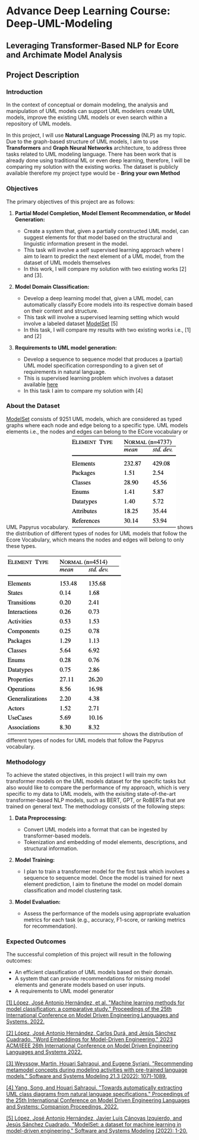 # Advance Deep Learning Course: Deep-UML-Modeling

## Leveraging Transformer-Based NLP for Ecore and Archimate Model Analysis

## Project Description

### Introduction

In the context of conceptual or domain modeling, the analysis and manipulation of UML models can support UML modelers create UML models, improve the existing UML models or even search within a repository of UML models.

In this project, I will use **Natural Language Processing** (NLP) as my topic. Due to the graph-based structure of UML models, I aim to use **Transformers** and **Graph Neural Networks** architecture, to address three tasks related to UML modeling language.
There has been work that is already done using traditional ML or even deep learning, therefore, I will be comparing my solution with the existing works.
The dataset is publicly available therefore my project type would be - **Bring your own Method**

### Objectives

The primary objectives of this project are as follows:
     
1. **Partial Model Completion, Model Element Recommendation, or Model Generation:**

   - Create a system that, given a partially constructed UML model, can suggest elements for that model based on the structural and linguistic information present in the model.
   - This task will involve a self supervised learning approach where I aim to learn to predict the next element of a UML model, from the dataset of UML models themselves
   - In this work, I will compare my solution with two existing works [2] and [3].

2. **Model Domain Classification:**

   - Develop a deep learning model that, given a UML model, can automatically classify Ecore models into its respective domain based on their content and structure.
   - This task will involve a supervised learning setting which would involve a labeled dataset [ModelSet](https://github.com/modelset/modelset-dataset) [5]
   - In this task, I will compare my results with two existing works i.e., [1] and [2]

3. **Requirements to UML model generation:**

   - Develop a sequence to sequence model that produces a (partial) UML model specification corresponding to a given set of requirements in natural language.
   - This is supervised learning problem which involves a dataset available [here](https://github.com/songyang-dev/uml-classes-and-specs)
   - In this task I aim to compare my solution with [4]


### About the Dataset

[ModelSet](https://github.com/modelset/modelset-dataset) consists of 9251 UML models, which are considered as typed graphs where each node and edge belong to a specific type. UML models elements i.e., the nodes and edges can belong to the ECore vocabulary or UML Papyrus vocabulary. ![UML Model with Ecore Metamodel](ModelSet-Ecore-Dataset.png) shows the distribution of different types of nodes for UML models that follow the Ecore Vocabulary, which means the nodes and edges will belong to only these types.

![UML model with Papyrus Metamodel](ModelSet-UML-Dataset.png) shows the distribution of different types of nodes for UML models that follow the Papyrus vocabulary.

### Methodology

To achieve the stated objectives, in this project I will train my own transformer models on the UML models dataset for the specific tasks but also would like to compare the performance of my approach, which is very specific to my data to UML models, with the exisiting state-of-the-art transformer-based NLP models, such as BERT, GPT, or RoBERTa that are trained on general text. The methodology consists of the following steps:

1. **Data Preprocessing:**

   - Convert UML models into a format that can be ingested by transformer-based models.
   - Tokenization and embedding of model elements, descriptions, and structural information.
     
2. **Model Training:**
   - I plan to train a transformer model for the first task which involves a sequence to sequence model. Once the model is trained for next element prediction, I aim to finetune the model on model domain classification and model clustering task.
   
3. **Model Evaluation:**

   - Assess the performance of the models using appropriate evaluation metrics for each task (e.g., accuracy, F1-score, or ranking metrics for recommendation).

### Expected Outcomes

The successful completion of this project will result in the following outcomes:

- An efficient classification of UML models based on their domain.
- A system that can provide recommendations for missing model elements and generate models based on user inputs.
- A requirements to UML model generator

[[1] López, José Antonio Hernández, et al. &#34;Machine learning methods for model classification: a comparative study.&#34; Proceedings of the 25th International Conference on Model Driven Engineering Languages and Systems. 2022.](https://dl.acm.org/doi/pdf/10.1145/3550355.3552461) 

[[2] López, José Antonio Hernández, Carlos Durá, and Jesús Sánchez Cuadrado. &#34;Word Embeddings for Model-Driven Engineering.&#34; 2023 ACM/IEEE 26th International Conference on Model Driven Engineering Languages and Systems 2022.](https://jesusc.github.io/papers/models23-worde4mde.pdf) 

[[3] Weyssow, Martin, Houari Sahraoui, and Eugene Syriani. &#34;Recommending metamodel concepts during modeling activities with pre-trained language models.&#34; Software and Systems Modeling 21.3 (2022): 1071-1089.](https://link.springer.com/article/10.1007/s10270-022-00975-5) 

[[4] Yang, Song, and Houari Sahraoui. &#34;Towards automatically extracting UML class diagrams from natural language specifications.&#34; Proceedings of the 25th International Conference on Model Driven Engineering Languages and Systems: Companion Proceedings. 2022.](https://dl.acm.org/doi/pdf/10.1145/3550356.3561592)

[[5] López, José Antonio Hernández, Javier Luis Cánovas Izquierdo, and Jesús Sánchez Cuadrado. "ModelSet: a dataset for machine learning in model-driven engineering." Software and Systems Modeling (2022): 1-20.](https://link.springer.com/article/10.1007/s10270-021-00929-3)
